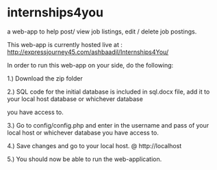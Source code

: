 

# internships4you
a web-app to help post/ view job listings, edit / delete job postings.

This web-app is currently hosted live at : http://expressjourney45.com/ashbaadil/Internships4You/

In order to run this web-app on your side, do the following: 

1.) Download the zip folder

2.) SQL code for the initial database is included in sql.docx file, add it to your local host database or whichever database

you have access to. 

3.) Go to config/config.php and enter in the username and pass of your local host or whichever database you have access to. 

4.) Save changes and go to your local host. @ http://localhost 

5.) You should now be able to run the web-application. 


